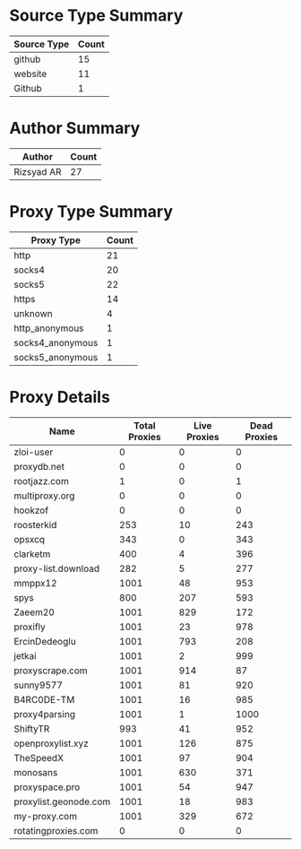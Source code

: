 # Source Type Summary

| Source Type | Count |
|-------------|-------|
| github | 15 |
| website | 11 |
| Github | 1 |


# Author Summary

| Author | Count |
|--------|-------|
| Rizsyad AR | 27 |


# Proxy Type Summary

| Proxy Type | Count |
|------------|-------|
| http | 21 |
| socks4 | 20 |
| socks5 | 22 |
| https | 14 |
| unknown | 4 |
| http_anonymous | 1 |
| socks4_anonymous | 1 |
| socks5_anonymous | 1 |


# Proxy Details

| Name | Total Proxies | Live Proxies | Dead Proxies |
|------|---------------|--------------|---------------|
| zloi-user | 0 | 0 | 0 |
| proxydb.net | 0 | 0 | 0 |
| rootjazz.com | 1 | 0 | 1 |
| multiproxy.org | 0 | 0 | 0 |
| hookzof | 0 | 0 | 0 |
| roosterkid | 253 | 10 | 243 |
| opsxcq | 343 | 0 | 343 |
| clarketm | 400 | 4 | 396 |
| proxy-list.download | 282 | 5 | 277 |
| mmppx12 | 1001 | 48 | 953 |
| spys | 800 | 207 | 593 |
| Zaeem20 | 1001 | 829 | 172 |
| proxifly | 1001 | 23 | 978 |
| ErcinDedeoglu | 1001 | 793 | 208 |
| jetkai | 1001 | 2 | 999 |
| proxyscrape.com | 1001 | 914 | 87 |
| sunny9577 | 1001 | 81 | 920 |
| B4RC0DE-TM | 1001 | 16 | 985 |
| proxy4parsing | 1001 | 1 | 1000 |
| ShiftyTR | 993 | 41 | 952 |
| openproxylist.xyz | 1001 | 126 | 875 |
| TheSpeedX | 1001 | 97 | 904 |
| monosans | 1001 | 630 | 371 |
| proxyspace.pro | 1001 | 54 | 947 |
| proxylist.geonode.com | 1001 | 18 | 983 |
| my-proxy.com | 1001 | 329 | 672 |
| rotatingproxies.com | 0 | 0 | 0 |
